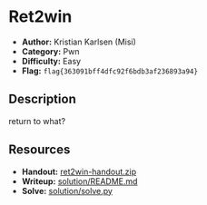 # Ret2win

- **Author:** Kristian Karlsen (Misi)
- **Category:** Pwn
- **Difficulty:** Easy
- **Flag:** `flag{363091bff4dfc92f6bdb3af236893a94}`

## Description
return to what?

## Resources
- **Handout:** [ret2win-handout.zip](./ret2win-handout.zip)
- **Writeup:** [solution/README.md](./solution/README.md)
- **Solve:** [solution/solve.py](./solution/solve.py)
